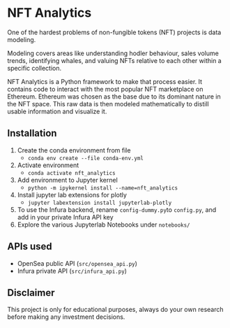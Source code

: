 # NFT Analytics
One of the hardest problems of non-fungible tokens (NFT) projects is data modeling.

Modeling covers areas like understanding hodler behaviour, sales volume trends, identifying whales, and valuing NFTs relative to each other within a specific collection. 

NFT Analytics is a Python framework to make that process easier. It contains code to interact with the most popular NFT marketplace on Ethereum. Ethereum was chosen as the base due to its dominant nature in the NFT space. This raw data is then modeled mathematically to distill usable information and visualize it.

## Installation
1. Create the conda environment from file
   + ```conda env create --file conda-env.yml```
2. Activate environment 
   + ```conda activate nft_analytics```
3. Add environment to Jupyter kernel 
    + ```python -m ipykernel install --name=nft_analytics```
4. Install jupyter lab extensions for plotly 
   + ```jupyter labextension install jupyterlab-plotly```
5. To use the Infura backend, rename `config-dummy.py`to `config.py`, and add in your private Infura API key
6. Explore the various Jupyterlab Notebooks under `notebooks/`

## APIs used
- OpenSea public API (`src/opensea_api.py`)
- Infura private API (`src/infura_api.py`)

## Disclaimer
This project is only for educational purposes, always do your own research before making any investment decisions.